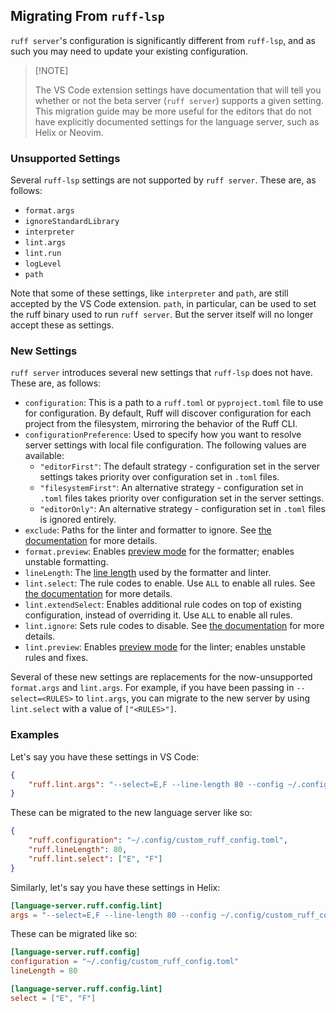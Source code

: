 ## Migrating From `ruff-lsp`

`ruff server`'s configuration is significantly different from `ruff-lsp`, and as such you may need to update your existing configuration.

> \[!NOTE\]
>
> The VS Code extension settings have documentation that will tell you whether or not the beta server (`ruff server`) supports a given setting.
> This migration guide may be more useful for the editors that do not have explicitly documented settings for the language server,
> such as Helix or Neovim.

### Unsupported Settings

Several `ruff-lsp` settings are not supported by `ruff server`. These are, as follows:

- `format.args`
- `ignoreStandardLibrary`
- `interpreter`
- `lint.args`
- `lint.run`
- `logLevel`
- `path`

Note that some of these settings, like `interpreter` and `path`, are still accepted by the VS Code extension. `path`, in particular, can be used to set the ruff binary
used to run `ruff server`. But the server itself will no longer accept these as settings.

### New Settings

`ruff server` introduces several new settings that `ruff-lsp` does not have. These are, as follows:

- `configuration`: This is a path to a `ruff.toml` or `pyproject.toml` file to use for configuration. By default, Ruff will discover configuration for each project from the filesystem, mirroring the behavior of the Ruff CLI.
- `configurationPreference`: Used to specify how you want to resolve server settings with local file configuration. The following values are available:
    - `"editorFirst"`: The default strategy - configuration set in the server settings takes priority over configuration set in `.toml` files.
    - `"filesystemFirst"`: An alternative strategy - configuration set in `.toml` files takes priority over configuration set in the server settings.
    - `"editorOnly"`: An alternative strategy - configuration set in `.toml` files is ignored entirely.
- `exclude`: Paths for the linter and formatter to ignore. See [the documentation](https://docs.astral.sh/ruff/settings/#exclude) for more details.
- `format.preview`: Enables [preview mode](https://docs.astral.sh/ruff/settings/#format_preview) for the formatter; enables unstable formatting.
- `lineLength`: The [line length](https://docs.astral.sh/ruff/settings/#line-length) used by the formatter and linter.
- `lint.select`: The rule codes to enable. Use `ALL` to enable all rules. See [the documentation](https://docs.astral.sh/ruff/settings/#lint_select) for more details.
- `lint.extendSelect`: Enables additional rule codes on top of existing configuration, instead of overriding it. Use `ALL` to enable all rules.
- `lint.ignore`: Sets rule codes to disable. See [the documentation](https://docs.astral.sh/ruff/settings/#lint_ignore) for more details.
- `lint.preview`: Enables [preview mode](https://docs.astral.sh/ruff/settings/#lint_preview) for the linter; enables unstable rules and fixes.

Several of these new settings are replacements for the now-unsupported `format.args` and `lint.args`. For example, if you have been passing in `--select=<RULES>`
to `lint.args`, you can migrate to the new server by using `lint.select` with a value of `["<RULES>"]`.

### Examples

Let's say you have these settings in VS Code:

```json
{
    "ruff.lint.args": "--select=E,F --line-length 80 --config ~/.config/custom_ruff_config.toml"
}
```

These can be migrated to the new language server like so:

```json
{
    "ruff.configuration": "~/.config/custom_ruff_config.toml",
    "ruff.lineLength": 80,
    "ruff.lint.select": ["E", "F"]
}
```

Similarly, let's say you have these settings in Helix:

```toml
[language-server.ruff.config.lint]
args = "--select=E,F --line-length 80 --config ~/.config/custom_ruff_config.toml"
```

These can be migrated like so:

```toml
[language-server.ruff.config]
configuration = "~/.config/custom_ruff_config.toml"
lineLength = 80

[language-server.ruff.config.lint]
select = ["E", "F"]
```
